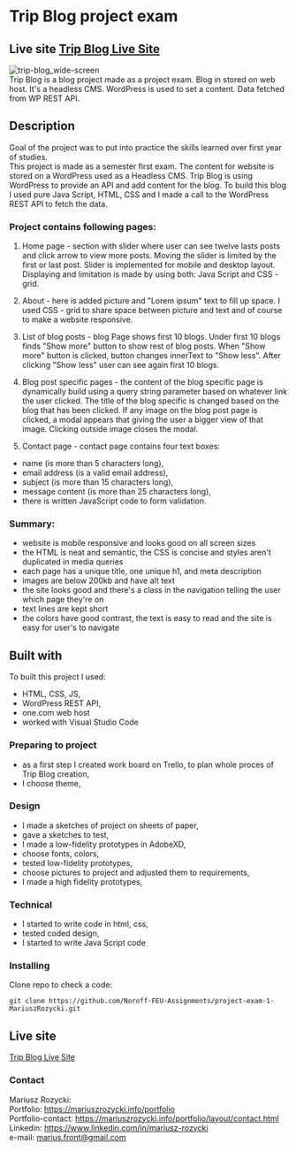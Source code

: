 # Trip Blog project exam 
## Live site [Trip Blog Live Site](https://dynamic-twilight-02d190.netlify.app/)
![trip-blog_wide-screen](https://user-images.githubusercontent.com/55709542/224534794-ed407588-0d07-478a-82a3-a5df73cab23c.jpg) <br>
Trip Blog is a blog project made as a project exam. Blog in stored on web host. It's a headless CMS. 
WordPress is used to set a content. Data fetched from WP REST API.

## Description

Goal of the project was to put into practice the skills learned over first year of studies. <br>
This project is made as a semester first exam. The content for website is stored on a WordPress used as a Headless CMS. 
Trip Blog is using WordPress to provide an API and add content for the blog. 
To build this blog I used pure Java Script, HTML, CSS and I made a call to the WordPress REST API to fetch the data.

### Project contains following pages:
1. Home page -
section with slider where user can see twelve lasts posts and click arrow to view more posts. 
Moving the slider is limited by the first or last post. Slider is implemented for mobile and desktop layout. 
Displaying and limitation is made by using both: Java Script and CSS - grid.

2. About -
here is added picture and "Lorem ipsum" text to fill up space. 
I used CSS - grid to share space between picture and text and of course to make a website responsive.

3. List of blog posts -
blog Page shows first 10 blogs. Under first 10 blogs finds "Show more" button to show rest of blog posts. 
When "Show more" button is clicked, button changes innerText to "Show less". 
After clicking "Show less" user can see again first 10 blogs.

4. Blog post specific pages -
the content of the blog specific page is dynamically build using a query string parameter based on whatever link the user clicked. 
The title of the blog specific is changed based on the blog that has been clicked. 
If any image on the blog post page is clicked, a modal appears that giving the user a bigger view of that image. 
Clicking outside image closes the modal.

5. Contact page -
contact page contains four text boxes:
* name (is more than 5 characters long),
* email address (is a valid email address),
* subject (is more than 15 characters long),
* message content (is more than 25 characters long),
* there is written JavaScript code to form validation.

### Summary:
- website is mobile responsive and looks good on all screen sizes
- the HTML is neat and semantic, the CSS is concise and styles aren't duplicated in media queries
- each page has a unique title, one unique h1, and meta description
- images are below 200kb and have alt text
- the site looks good and there's a class in the navigation telling the user which page they're on
- text lines are kept short
- the colors have good contrast, the text is easy to read and the site is easy for user's to navigate

## Built with
To built this project I used:
- HTML, CSS, JS,
- WordPress REST API,
- one.com web host
- worked with Visual Studio Code

### Preparing to project
- as a first step I created work board on Trello, to plan whole proces of Trip Blog creation,
- I choose theme,

### Design 
- I made a sketches of project on sheets of paper,
- gave a sketches to test,
- I made a low-fidelity prototypes in AdobeXD,
- choose fonts, colors,
- tested low-fidelity prototypes,
- choose pictures to project and adjusted them to requirements,
- I made a high fidelity prototypes,

### Technical
- I started to write code in html, css,
- tested coded design,
- I started to write Java Script code

### Installing
Clone repo to check a code:<br>
```
git clone https://github.com/Noroff-FEU-Assignments/project-exam-1-MariuszRozycki.git
```

## Live site <br>
[Trip Blog Live Site](https://dynamic-twilight-02d190.netlify.app/)

### Contact
Mariusz Rozycki: <br>
Portfolio: https://mariuszrozycki.info/portfolio <br>
Portfolio-contact: https://mariuszrozycki.info/portfolio/layout/contact.html <br>
Linkedin: https://www.linkedin.com/in/mariusz-rozycki <br>
e-mail: <marius.front@gmail.com>


